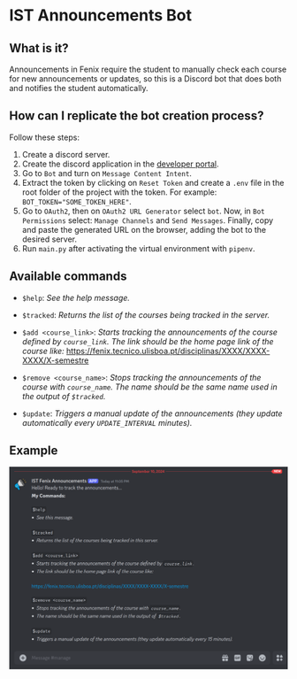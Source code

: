 # IST Announcements Bot

## What is it?

Announcements in Fenix require the student to manually check each course for new announcements or updates, so this is a Discord bot that does both and notifies the student automatically.

## How can I replicate the bot creation process?

Follow these steps:

1. Create a discord server.
2. Create the discord application in the [developer portal](https://discord.com/developers/applications).
3. Go to `Bot` and turn on `Message Content Intent`.
4. Extract the token by clicking on `Reset Token` and create a `.env` file in the root folder of the project with the token. For example: `BOT_TOKEN="SOME_TOKEN_HERE"`.
5. Go to `OAuth2`, then on `OAuth2 URL Generator` select `bot`. Now, in `Bot Permissions` select: `Manage Channels` and `Send Messages`. Finally, copy and paste the generated URL on the browser, adding the bot to the desired server.
6. Run `main.py` after activating the virtual environment with `pipenv`.

## Available commands

- `$help`: _See the help message._

- `$tracked`: _Returns the list of the courses being tracked in the server._

- `$add <course_link>`: _Starts tracking the announcements of the course defined by `course_link`. The link should be the home page link of the course like:_ https://fenix.tecnico.ulisboa.pt/disciplinas/XXXX/XXXX-XXXX/X-semestre

- `$remove <course_name>`: _Stops tracking the announcements of the course with `course_name`. The name should be the same name used in the output of `$tracked`._

- `$update`: _Triggers a manual update of the announcements (they update automatically every `UPDATE_INTERVAL` minutes)._

## Example

![Bot startup message](assets/bot_example.png "Bot startup message")
